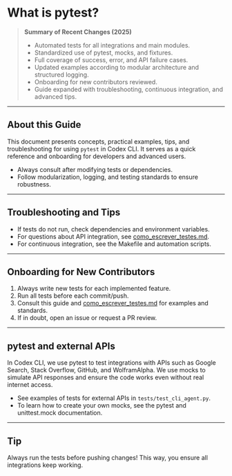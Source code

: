 # What is pytest?

> **Summary of Recent Changes (2025)**
> - Automated tests for all integrations and main modules.
> - Standardized use of pytest, mocks, and fixtures.
> - Full coverage of success, error, and API failure cases.
> - Updated examples according to modular architecture and structured logging.
> - Onboarding for new contributors reviewed.
> - Guide expanded with troubleshooting, continuous integration, and advanced tips.

---

## About this Guide
This document presents concepts, practical examples, tips, and troubleshooting for using `pytest` in Codex CLI. It serves as a quick reference and onboarding for developers and advanced users.

- Always consult after modifying tests or dependencies.
- Follow modularization, logging, and testing standards to ensure robustness.

---

## Troubleshooting and Tips
- If tests do not run, check dependencies and environment variables.
- For questions about API integration, see [como_escrever_testes.md](../pt/guia_didatico/como_escrever_testes.md).
- For continuous integration, see the Makefile and automation scripts.

---

## Onboarding for New Contributors
1. Always write new tests for each implemented feature.
2. Run all tests before each commit/push.
3. Consult this guide and [como_escrever_testes.md](../pt/guia_didatico/como_escrever_testes.md) for examples and standards.
4. If in doubt, open an issue or request a PR review.

---

## pytest and external APIs

In Codex CLI, we use pytest to test integrations with APIs such as Google Search, Stack Overflow, GitHub, and WolframAlpha. We use mocks to simulate API responses and ensure the code works even without real internet access.

- See examples of tests for external APIs in `tests/test_cli_agent.py`.
- To learn how to create your own mocks, see the pytest and unittest.mock documentation.

---

## Tip
Always run the tests before pushing changes! This way, you ensure all integrations keep working.
